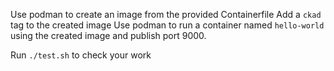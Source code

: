 Use podman to create an image from the provided Containerfile
Add a `ckad` tag to the created image
Use podman to run a container named `hello-world` using the created image and publish port 9000.

Run `./test.sh` to check your work